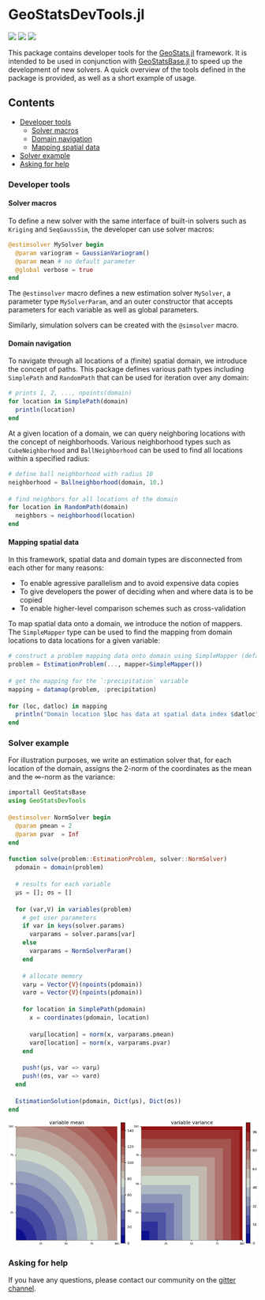 # GeoStatsDevTools.jl

[![][travis-img]][travis-url] [![][julia-pkg-img]][julia-pkg-url] [![][codecov-img]][codecov-url]

This package contains developer tools for the [GeoStats.jl](https://github.com/juliohm/GeoStats.jl)
framework. It is intended to be used in conjunction with [GeoStatsBase.jl](https://github.com/juliohm/GeoStatsBase.jl)
to speed up the development of new solvers. A quick overview of the tools defined in the package is
provided, as well as a short example of usage.

## Contents

- [Developer tools](#developer-tools)
  - [Solver macros](#solver-macros)
  - [Domain navigation](#domain-navigation)
  - [Mapping spatial data](#mapping-spatial-data)
- [Solver example](#solver-example)
- [Asking for help](#asking-for-help)

### Developer tools

#### Solver macros

To define a new solver with the same interface of built-in solvers such as `Kriging` and `SeqGaussSim`, the developer
can use solver macros:

```julia
@estimsolver MySolver begin
  @param variogram = GaussianVariogram()
  @param mean # no default parameter
  @global verbose = true
end
```

The `@estimsolver` macro defines a new estimation solver `MySolver`, a parameter type `MySolverParam`, and an outer constructor that accepts parameters for each variable as well as global parameters.

Similarly, simulation solvers can be created with the `@simsolver` macro.

#### Domain navigation

To navigate through all locations of a (finite) spatial domain, we introduce the concept of paths. This package
defines various path types including `SimplePath` and `RandomPath` that can be used for iteration over any domain:

```julia
# prints 1, 2, ..., npoints(domain)
for location in SimplePath(domain)
  println(location)
end
```

At a given location of a domain, we can query neighboring locations with the concept of neighborhoods. Various
neighborhood types such as `CubeNeighborhood` and `BallNeighborhood` can be used to find all locations within a
specified radius:

```julia
# define ball neighborhood with radius 10
neighborhood = Ballneighborhood(domain, 10.)

# find neighbors for all locations of the domain
for location in RandomPath(domain)
  neighbors = neighborhood(location)
end
```

#### Mapping spatial data

In this framework, spatial data and domain types are disconnected from each other for many reasons:

- To enable agressive parallelism and to avoid expensive data copies
- To give developers the power of deciding when and where data is to be copied
- To enable higher-level comparison schemes such as cross-validation

To map spatial data onto a domain, we introduce the notion of mappers. The `SimpleMapper` type can be used
to find the mapping from domain locations to data locations for a given variable:

```julia
# construct a problem mapping data onto domain using SimpleMapper (default)
problem = EstimationProblem(..., mapper=SimpleMapper())

# get the mapping for the `:precipitation` variable
mapping = datamap(problem, :precipitation)

for (loc, datloc) in mapping
  println("Domain location $loc has data at spatial data index $datloc")
end
```

### Solver example

For illustration purposes, we write an estimation solver that, for each location of the domain, assigns the
2-norm of the coordinates as the mean and the ∞-norm as the variance:

```julia
importall GeoStatsBase
using GeoStatsDevTools

@estimsolver NormSolver begin
  @param pmean = 2
  @param pvar  = Inf
end

function solve(problem::EstimationProblem, solver::NormSolver)
  pdomain = domain(problem)

  # results for each variable
  μs = []; σs = []

  for (var,V) in variables(problem)
    # get user parameters
    if var in keys(solver.params)
      varparams = solver.params[var]
    else
      varparams = NormSolverParam()
    end

    # allocate memory
    varμ = Vector{V}(npoints(pdomain))
    varσ = Vector{V}(npoints(pdomain))

    for location in SimplePath(pdomain)
      x = coordinates(pdomain, location)

      varμ[location] = norm(x, varparams.pmean)
      varσ[location] = norm(x, varparams.pvar)
    end

    push!(μs, var => varμ)
    push!(σs, var => varσ)
  end

  EstimationSolution(pdomain, Dict(μs), Dict(σs))
end
```
![NormSolver](docs/NormSolver.png)

### Asking for help

If you have any questions, please contact our community on the [gitter channel](https://gitter.im/JuliaEarth/GeoStats.jl).

[travis-img]: https://travis-ci.org/juliohm/GeoStatsDevTools.jl.svg?branch=master
[travis-url]: https://travis-ci.org/juliohm/GeoStatsDevTools.jl

[julia-pkg-img]: http://pkg.julialang.org/badges/GeoStatsDevTools_0.6.svg
[julia-pkg-url]: http://pkg.julialang.org/?pkg=GeoStatsDevTools

[codecov-img]: https://codecov.io/gh/juliohm/GeoStatsDevTools.jl/branch/master/graph/badge.svg
[codecov-url]: https://codecov.io/gh/juliohm/GeoStatsDevTools.jl
